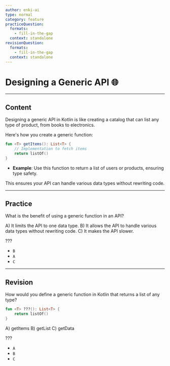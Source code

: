 ```yaml
---
author: enki-ai
type: normal
category: feature
practiceQuestion:
  formats:
    - fill-in-the-gap
  context: standalone
revisionQuestion:
  formats:
    - fill-in-the-gap
  context: standalone
---
```


# Designing a Generic API 🌐

---
## Content

Designing a generic API in Kotlin is like creating a catalog that can list any type of product, from books to electronics.

Here's how you create a generic function:

```kotlin
fun <T> getItems(): List<T> {
    // Implementation to fetch items
    return listOf()
}
```

- **Example**: Use this function to return a list of users or products, ensuring type safety.

This ensures your API can handle various data types without rewriting code.
  
---
## Practice

What is the benefit of using a generic function in an API?

A) It limits the API to one data type.
B) It allows the API to handle various data types without rewriting code.
C) It makes the API slower.

???

- `B`
- `A`
- `C`


---
## Revision

How would you define a generic function in Kotlin that returns a list of any type?

```kotlin
fun <T> ???(): List<T> {
    return listOf()
}
```

A) getItems
B) getList
C) getData

???

- `A`
- `B`
- `C`